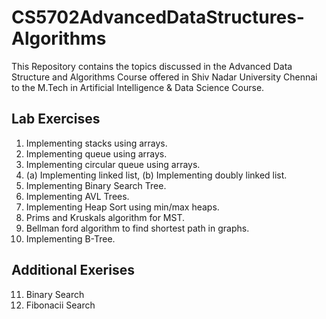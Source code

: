 # CS5702AdvancedDataStructures-Algorithms
This Repository contains the topics discussed in the Advanced Data Structure and Algorithms Course offered in Shiv Nadar University Chennai to the M.Tech in Artificial Intelligence &amp; Data Science Course.

## Lab Exercises

1. Implementing stacks using arrays.
2. Implementing queue using arrays.
3. Implementing circular queue using arrays.
4. (a) Implementing linked list, (b) Implementing doubly linked list.
5. Implementing Binary Search Tree.
6. Implementing AVL Trees.
7. Implementing Heap Sort using min/max heaps.
8. Prims and Kruskals algorithm for MST.
9. Bellman ford algorithm to find shortest path in graphs.
10. Implementing B-Tree.


## Additional Exerises

11. Binary Search
12. Fibonacii Search
